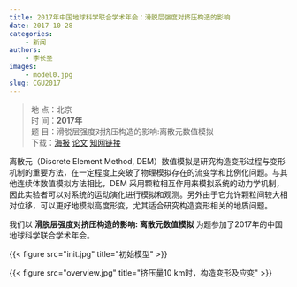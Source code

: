 ```yaml
---
title: 2017年中国地球科学联合学术年会：滑脱层强度对挤压构造的影响
date: 2017-10-28
categories:
    - 新闻
authors:
    - 李长圣
images:
    - model0.jpg
slug: CGU2017
---
```


> 地  点：北京  
> 时  间：**2017年**  
> 题  目：滑脱层强度对挤压构造的影响:离散元数值模拟  
> 下载：[海报](李长圣2017滑脱层强度对挤压构造的影响-离散元数值模拟-CGU海报.pdf)
[论文](李长圣2017滑脱层强度对挤压构造的影响-离散元数值模拟-CGU论文.pdf)
[知网链接](http://t.cn/EX34QrW)


离散元（Discrete Element Method, DEM）数值模拟是研究构造变形过程与变形机制的重要方法，在一定程度上突破了物理模拟存在的流变学和比例化问题。与其他连续体数值模拟方法相比，DEM 采用颗粒相互作用来模拟系统的动力学机制，因此实验者可以对系统的运动演化进行模拟和观测。另外由于它允许颗粒间较大相对位移，可以更好地模拟高度形变，尤其适合研究构造变形相关的地质问题。

我们以 **滑脱层强度对挤压构造的影响: 离散元数值模拟** 为题参加了2017年的中国地球科学联合学术年会。

{{< figure src="init.jpg" title="初始模型"  >}}

{{< figure src="overview.jpg" title="挤压量10 km时，构造变形及应变"  >}}


